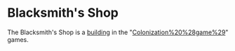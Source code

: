 # Blacksmith's Shop

The Blacksmith's Shop is a [building](building) in the "[Colonization%20%28game%29](Colonization)" games.